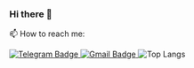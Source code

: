 ### Hi there 👋

<!--
**IMegaMaan/imegamaan** is a ✨ _special_ ✨ repository because its `README.md` (this file) appears on your GitHub profile.

Here are some ideas to get you started:

- 🔭 I’m currently working on ...
- 🌱 I’m currently learning ...
- 👯 I’m looking to collaborate on ...
- 🤔 I’m looking for help with ...
- 💬 Ask me about ...
- 📫 How to reach me: ...
- 😄 Pronouns: ...
- ⚡ Fun fact: ...
-->

📫 How to reach me: 


<a href="https://t.me/MegaMaan" rel="nofollow">
    <img src="https://camo.githubusercontent.com/4b83a3a322a1b8d44c3d4114d937fd98daf48ba8a995d65f3073b488e7e9c361/68747470733a2f2f696d672e736869656c64732e696f2f62616467652f54656c656772616d2d626c75653f6c6f676f3d74656c656772616d266c6f676f436f6c6f723d7768697465267374796c653d666f722d7468652d6261646765" alt="Telegram Badge" data-canonical-src="https://img.shields.io/badge/Telegram-blue?logo=telegram&amp;logoColor=white&amp;style=for-the-badge" style="max-width: 100%;">
</a>
<a href="mailto:dmitry.lyakhovitskiy@gmail.com">
    <img src="https://camo.githubusercontent.com/5acded3a0737477a9890197f90f58db80e0cdc6d13e214e3ca6da3a96253640c/68747470733a2f2f696d672e736869656c64732e696f2f62616467652f476d61696c2d7265643f6c6f676f3d676d61696c266c6f676f436f6c6f723d7768697465267374796c653d666f722d7468652d6261646765" alt="Gmail Badge" data-canonical-src="https://img.shields.io/badge/Gmail-red?logo=gmail&amp;logoColor=white&amp;style=for-the-badge" style="max-width: 100%;">
</a>


<!--
### Tecnologies:
<img src="https://camo.githubusercontent.com/a1b2dac5667822ee0d98ae6d799da61987fd1658dfeb4d2ca6e3c99b1535ebd8/68747470733a2f2f696d672e736869656c64732e696f2f62616467652f707974686f6e2d3336373041303f7374796c653d666f722d7468652d6261646765266c6f676f3d707974686f6e266c6f676f436f6c6f723d666664643534" alt="Python Badge" data-canonical-src="https://img.shields.io/badge/python-3670A0?style=for-the-badge&amp;logo=python&amp;logoColor=ffdd54" style="max-width: 100%;">
<img src="https://camo.githubusercontent.com/5473e0d3006bb7e662bdf754d830a026ce050be61f1cbbd4689783ae49950b93/68747470733a2f2f696d672e736869656c64732e696f2f62616467652f646a616e676f2d2532333039324532302e7376673f7374796c653d666f722d7468652d6261646765266c6f676f3d646a616e676f266c6f676f436f6c6f723d7768697465" alt="Django Badge" data-canonical-src="https://img.shields.io/badge/django-%23092E20.svg?style=for-the-badge&amp;logo=django&amp;logoColor=white" style="max-width: 100%;">
<a target="_blank" rel="noopener noreferrer nofollow" href="https://camo.githubusercontent.com/cbef21adebc167fac6552145a03c9e12ae03b8afd5e4f7de52379a98297de3fe/68747470733a2f2f696d672e736869656c64732e696f2f62616467652f444a414e474f2d524553542d6666313730393f7374796c653d666f722d7468652d6261646765266c6f676f3d646a616e676f266c6f676f436f6c6f723d776869746526636f6c6f723d666631373039266c6162656c436f6c6f723d67726179"><img src="https://camo.githubusercontent.com/cbef21adebc167fac6552145a03c9e12ae03b8afd5e4f7de52379a98297de3fe/68747470733a2f2f696d672e736869656c64732e696f2f62616467652f444a414e474f2d524553542d6666313730393f7374796c653d666f722d7468652d6261646765266c6f676f3d646a616e676f266c6f676f436f6c6f723d776869746526636f6c6f723d666631373039266c6162656c436f6c6f723d67726179" alt="DjangoREST Badge" data-canonical-src="https://img.shields.io/badge/DJANGO-REST-ff1709?style=for-the-badge&amp;logo=django&amp;logoColor=white&amp;color=ff1709&amp;labelColor=gray" style="max-width: 100%;"></a>
<img src="https://camo.githubusercontent.com/43c40e9f61f01e780f4cfed5dafda9e3494310ba1b6ea11e20c4949e556a47c3/68747470733a2f2f696d672e736869656c64732e696f2f62616467652f666c61736b2d2532333030302e7376673f7374796c653d666f722d7468652d6261646765266c6f676f3d666c61736b266c6f676f436f6c6f723d7768697465" alt="Flask Badge" data-canonical-src="https://img.shields.io/badge/flask-%23000.svg?style=for-the-badge&amp;logo=flask&amp;logoColor=white" style="max-width: 100%;">
<img src="https://camo.githubusercontent.com/6b7f701cf0bea42833751b754688f1a27b6090fdf90bf2b226addff01be817f0/68747470733a2f2f696d672e736869656c64732e696f2f62616467652f646f636b65722d2532333064623765642e7376673f7374796c653d666f722d7468652d6261646765266c6f676f3d646f636b6572266c6f676f436f6c6f723d7768697465" alt="Docker Badge" data-canonical-src="https://img.shields.io/badge/docker-%230db7ed.svg?style=for-the-badge&amp;logo=docker&amp;logoColor=white" style="max-width: 100%;">

-->

<img src="https://camo.githubusercontent.com/7412c352979b4d82c2d9f5595b9f45d5e0518361985ae464e8ed94eee10a2e4c/68747470733a2f2f6769746875622d726561646d652d73746174732e76657263656c2e6170702f6170692f746f702d6c616e67732f3f757365726e616d653d737461732d6368757072696e736b697926686964655f70726f67726573733d74727565" alt="Top Langs" data-canonical-src="https://github-readme-stats.vercel.app/api/top-langs/?username=imegamaan&amp;hide_progress=true" style="max-width: 100%;">
